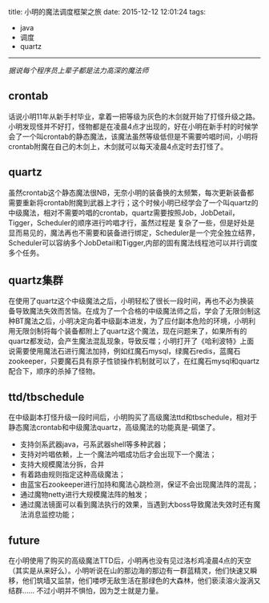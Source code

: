 title: 小明的魔法调度框架之旅
date: 2015-12-12 12:01:24
tags:
- java
- 调度
- quartz

---

*据说每个程序员上辈子都是法力高深的魔法师*

## crontab

话说小明11年从新手村毕业，拿着一把等级为灰色的木剑就开始了打怪升级之路。小明发现怪并不好打，怪物都是在凌晨4点才出现的，好在小明在新手村的时候学会了一个叫crontab的静态魔法，该魔法虽然等级低但是不需要吟唱时间，小明将crontab附魔在自己的木剑上，木剑就可以每天凌晨4点定时去打怪了。

## quartz

虽然crontab这个静态魔法很NB，无奈小明的装备换的太频繁，每次更新装备都需要重新将crontab附魔到武器上才行；这个时候小明已经学会了一个叫quartz的中级魔法，相对不需要吟唱的crontab，quartz需要按照Job，JobDetail，Tigger，Scheduler的顺序进行吟唱才行，虽然过程是
复杂了一些，但是好处是显而易见的，魔法再也不需要和装备进行绑定，Scheduler是一个完全独立结界，Scheduler可以容纳多个JobDetail和Tigger,内部的固有魔法线程池可以并行调度多个任务。

## quartz集群

在使用了quartz这个中级魔法之后，小明轻松了很长一段时间，再也不必为换装备导致魔法失效而苦恼。在成为了一个合格的中级魔法师之后，学会了无限剑制这种BT魔法之后，小明决定向着中级副本进发，为了应付副本危险的环境，小明利用无限剑制将每个装备都附上了quartz这个魔法，现在问题来了，如果所有的quartz都发动，会产生魔法混乱现象，导致反噬；小明打开了《哈利波特》上面说需要使用魔法石进行魔法加持，例如红魔石mysql，绿魔石redis，蓝魔石zookeeper，只要魔石具有原子性锁操作机制就可以了，在红魔石mysql和quartz配合下，顺序的杀掉了怪物。

## ttd/tbschedule

在中级副本打怪升级一段时间后，小明购买了高级魔法ttd和tbschedule，相对于静态魔法crontab和中级魔法quartz，高级魔法的功能真是-碉堡了。
* 支持剑系武器java，弓系武器shell等多种武器；
* 支持对吟唱依赖，上一个魔法吟唱成功后才会出现下一个魔法；
* 支持大规模魔法分拆，合并
* 有着路由规则指定这种高级魔法；
* 由蓝宝石zookeeper进行加持和魔法心跳检测，保证不会出现魔法阵的混乱；
* 通过魔物netty进行大规模魔法阵的触发；
* 通过魔法镜面可以看到魔法执行的效果，当遇到大boss导致魔法失效时还有魔法消息监控功能；

## future

在小明使用了购买的高级魔法TTD后，小明再也没有见过洛杉鸡凌晨4点的天空（其实是从来好么）。小明听说在山的那边海的那边有一群蓝精灵，他们快速又瞬移，他们筑墙又监禁，他们喽啰无敌生活在那绿色的大森林，他们亵渎溶火漩涡又结群……
不过小明并不惧怕，因为芝士就是力量。

